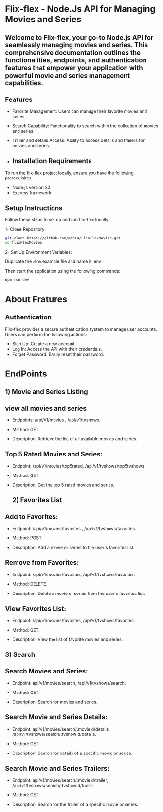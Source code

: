# Flix-flex - Node.Js API for Managing Movies and Series
## Welcome to Flix-flex, your go-to Node.js API for seamlessly managing movies and series. This comprehensive documentation outlines the functionalities, endpoints, and authentication features that empower your application with powerful movie and series management capabilities.

## Features
- Favorite Management: Users can manage their favorite movies and series.
- Search Capability: Functionality to search within the collection of movies and series.
- Trailer and details Access: Ability to access details and trailers for movies and series.

- ## Installation Requirements
To run the flix-flex project locally, ensure you have the following prerequisites:
- Node.js version 20
- Express framework

## Setup Instructions
Follow these steps to set up and run flix-flex locally:

1- Clone Repository:

```bash
git clone https://github.com/mohT4/FlixFlexMovies.git
cd flixFlexMovies
```
2- Set Up Environment Variables:


Duplicate the .env.example file  and name it .env

Then start the application using the following commands:
```bash
npm run dev
```
# About Fratures

## Authentication
Flix-flex provides a secure authentication system to manage user accounts. Users can perform the following actions:

- Sign Up: Create a new account.
- Log In: Access the API with their credentials.
- Forget Password: Easily reset their password.

# EndPoints 

## 1) Movie and Series Listing

## view all movies and series 
- Endpoints: /api/v1/movies , /api/v1/tvshows.
  
- Method: GET.
  
- Description: Retrieve the list of all available movies and series.

## Top 5 Rated Movies and Series:
- Endpoint: /api/v1/movies/top5rated, /api/v1/tvshows/top5tvshows.

- Method: GET.

- Description: Get the top 5 rated movies and series.

  ## 2) Favorites List 

## Add to Favorites:
- Endpoint: /api/v1/movies/favorites , /api/v1/tvshows/favorites.

- Method: POST.

- Description: Add a movie or series to the user's favorites list.

## Remove from Favorites:
- Endpoint: /api/v1/movies/favorites, /api/v1/tvshows/favorites.

- Method: DELETE.

- Description: Delete a movie or series from the user's favorites list.

## View Favorites List:
- Endpoint: /api/v1/movies/favorites, /api/v1/tvshows/favorites.

- Method: GET.

- Description: View the list of favorite movies and series.

## 3) Search

## Search Movies and Series:
- Endpoint: api/v1/movies/search, /api/v1/tvshows/search.

- Method: GET.

- Description: Search for movies and series.

## Search Movie and Series Details:
- Endpoint: api/v1/movies/search/:movieId/details, /api/v1/tvshows/search/:tvshowId/details.

- Method: GET.

- Description: Search for details of a specific movie or series.

## Search Movie and Series Trailers:
- Endpoint: api/v1/movies/search/:movieId/trailer, /api/v1/tvshows/search/:tvshowId/trailer.

- Method: GET.

- Description: Search for the trailer of a specific movie or series.

